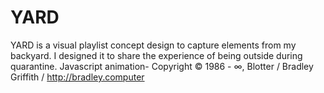# YARD
YARD is a visual playlist concept design to capture elements from my backyard. I designed it to share the experience of being outside during quarantine.
Javascript animation- Copyright © 1986 - ∞, Blotter / Bradley Griffith / http://bradley.computer 
